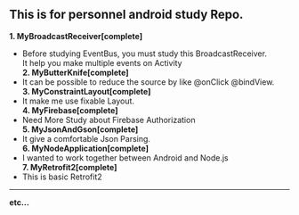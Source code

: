 
## This is for personnel android study Repo.

**1. MyBroadcastReceiver[complete]**  
 - Before studying EventBus, you must study this BroadcastReceiver.  
 It help you make multiple events on Activity  
**2. MyButterKnife[complete]**  
 - It can be possible to reduce the source by like @onClick @bindView.  
**3. MyConstraintLayout[complete]**  
 - It make me use fixable Layout.  
**4. MyFirebase[complete]**  
 - Need More Study about Firebase Authorization  
**5. MyJsonAndGson[complete]**  
 - It give a comfortable Json Parsing.  
**6. MyNodeApplication[complete]**  
 - I wanted to work together between Android and Node.js  
**7. MyRetrofit2[complete]**  
 - This is basic Retrofit2  
-------  
 **etc...**  

 
